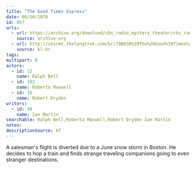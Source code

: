 ```yaml
---
title: "The Good Times Express"
date: 06/30/1978
id: 857
urls: 
  - url: https://archive.org/download/cbs_radio_mystery_theater/cbs_radio_mystery_theater-0851-0900.zip/cbs_radio_mystery_theater-0851-0900%2Fcbsrmt_0857_the_good_times_express.mp3
    source: archive-org
  - url: http://cbsrmt.thelongtrek.com/br/780630%20The%20Good%20Times%20Express%20-%20WBBM.mp3
    source: kl-br
tags: 
multipart: 0
actors:  
  - id: 12
    name: Ralph Bell  
  - id: 202
    name: Roberta Maxwell  
  - id: 16
    name: Robert Dryden
writers:  
  - id: 38
    name: Ian Martin
searchable: Ralph Bell,Roberta Maxwell,Robert Dryden Ian Martin
notes: 
descriptionSource: kf
---
```

A salesman's flight is diverted due to a June snow storm in Boston. He decides to hop a train and finds strange traveling companions going to even stranger destinations.